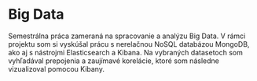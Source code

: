# Big Data

Semestrálna práca zameraná na spracovanie a analýzu Big Data. V rámci projektu som si vyskúšal prácu s nerelačnou NoSQL databázou MongoDB, ako aj s nástrojmi Elasticsearch a Kibana. Na vybraných datasetoch som vyhľadával prepojenia a zaujímavé korelácie, ktoré som následne vizualizoval pomocou Kibany.
